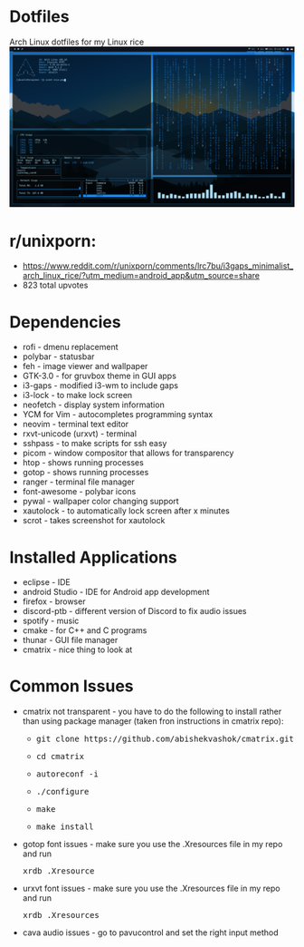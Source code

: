 # Dotfiles
Arch Linux dotfiles for my Linux rice
![Demo](rice1.png)

# r/unixporn:
- https://www.reddit.com/r/unixporn/comments/lrc7bu/i3gaps_minimalist_arch_linux_rice/?utm_medium=android_app&utm_source=share
- 823 total upvotes

# Dependencies
<ul> 
  <li>rofi - dmenu replacement</li>
  <li>polybar - statusbar</li>
  <li>feh - image viewer and wallpaper</li>
  <li>GTK-3.0 - for gruvbox theme in GUI apps</li>
  <li>i3-gaps - modified i3-wm to include gaps</li>
  <li>i3-lock - to make lock screen</li>
  <li>neofetch - display system information</li>
  <li>YCM for Vim - autocompletes programming syntax</li>
  <li>neovim - terminal text editor</li>
  <li>rxvt-unicode (urxvt) - terminal</li>
  <li>sshpass - to make scripts for ssh easy</li>
  <li>picom - window compositor that allows for transparency</li>
  <li>htop - shows running processes</li>
  <li>gotop - shows running processes</li>
  <li>ranger - terminal file manager</li>
  <li>font-awesome - polybar icons</li>
  <li>pywal - wallpaper color changing support</li>
  <li>xautolock - to automatically lock screen after x minutes</li>
  <li>scrot - takes screenshot for xautolock</li>
</ul>

# Installed Applications
<ul>
  <li>eclipse - IDE</li>
  <li>android Studio - IDE for Android app development</li>
  <li>firefox - browser</li>
  <li>discord-ptb - different version of Discord to fix audio issues</li>
  <li>spotify - music</li>
  <li>cmake - for C++ and C programs</li>
  <li>thunar - GUI file manager</li>
  <li>cmatrix - nice thing to look at</li>
</ul>

# Common Issues
<ul>
  <li>cmatrix not transparent - you have to do the following to install rather than using package manager (taken fron instructions in cmatrix repo):
    <ul>
      <li><pre>git clone https://github.com/abishekvashok/cmatrix.git</pre></li>
      <li><pre>cd cmatrix</pre></li>
      <li><pre>autoreconf -i</pre></li>
      <li><pre>./configure</pre></li>
      <li><pre>make</pre></li>
      <li><pre>make install</pre></li>
    </ul>
  </li>
   
  <li>gotop font issues - make sure you use the .Xresources file in my repo and run <pre>xrdb .Xresource</pre></li>
  <li>urxvt font issues - make sure you use the .Xresources file in my repo and run <pre>xrdb .Xresources</pre></li>
  <li>cava audio issues - go to pavucontrol and set the right input method</li>
</ul>
